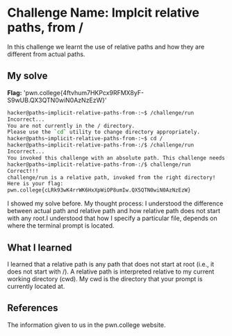 # Challenge Name: Implcit relative paths, from /
In this challenge we learnt the use of relative paths and how they are different from actual paths.
## My solve
**Flag:** 'pwn.college{4ftvhum7HKPcx9RFMX8yF-S9wUB.QX3QTN0wiN0AzNzEzW}'
```bash
hacker@paths~implicit-relative-paths-from-:~$ /challenge/run
Incorrect...
You are not currently in the / directory.
Please use the `cd` utility to change directory appropriately.
hacker@paths~implicit-relative-paths-from-:~$ cd /
hacker@paths~implicit-relative-paths-from-:/$ /challenge/run
Incorrect...
You invoked this challenge with an absolute path. This challenge needs a relative path!
hacker@paths~implicit-relative-paths-from-:/$ challenge/run
Correct!!!
challenge/run is a relative path, invoked from the right directory!
Here is your flag:
pwn.college{cLRk93wK4rrWK6HxXpWiOP8umIw.QX5QTN0wiN0AzNzEzW}
```

I showed my solve before.
My thought process: I understood the difference between actual path and relative path and how relative path does not start with any root.I understood that how I specify a particular file, depends on where the terminal prompt is located.




## What I learned
I learned that a relative path is any path that does not start at root (i.e., it does not start with /). A relative path is interpreted relative to my current working directory (cwd).
My cwd is the directory that your prompt is currently located at.
## References
The information given to us in the pwn.college website.
